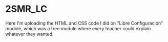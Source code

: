 # 2SMR_LC
Here I'm uploading the HTML and CSS code I did on "Libre Configuración" module, which was a free module where every teacher could explain whatever they wanted.

